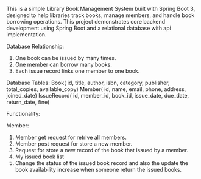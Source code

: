 This is a simple Library Book Management System built with Spring Boot 3, designed to help libraries track books, manage members, and handle book borrowing operations. This project demonstrates core backend development using Spring Boot and a relational database with api implementation.

Database Relationship:
1. One book can be issued by many times.
2. One member can borrow many books.
3. Each issue record links one member to one book.

Database Tables: 
Book( id, title, author, isbn, category, publisher, total_copies, available_copy)
Member( id, name, email, phone, address, joined_date)
IssueRecord( id, member_id, book_id, issue_date, due_date, return_date, fine)


Functionality:

Member: 
1. Member get request for retrive all members.
2. Member post request for store a new member.
3. Request for store a new record of the book that issued by a member.
4. My issued book list
5. Change the status of the issued book record and also the update the book availability increase when someone return the issued books.